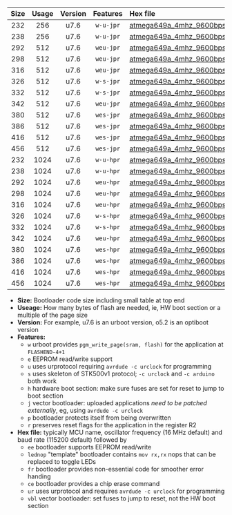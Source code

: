 |Size|Usage|Version|Features|Hex file|
|:-:|:-:|:-:|:-:|:--|
|232|256|u7.6|`w-u-jpr`|[atmega649a_4mhz_9600bps_ur_vbl.hex](https://raw.githubusercontent.com/stefanrueger/urboot/main/atmega649a_4mhz_9600bps_ur_vbl.hex)|
|238|256|u7.6|`w-u-jpr`|[atmega649a_4mhz_9600bps_lednop_ur_vbl.hex](https://raw.githubusercontent.com/stefanrueger/urboot/main/atmega649a_4mhz_9600bps_lednop_ur_vbl.hex)|
|292|512|u7.6|`weu-jpr`|[atmega649a_4mhz_9600bps_ee_ur_vbl.hex](https://raw.githubusercontent.com/stefanrueger/urboot/main/atmega649a_4mhz_9600bps_ee_ur_vbl.hex)|
|298|512|u7.6|`weu-jpr`|[atmega649a_4mhz_9600bps_ee_lednop_ur_vbl.hex](https://raw.githubusercontent.com/stefanrueger/urboot/main/atmega649a_4mhz_9600bps_ee_lednop_ur_vbl.hex)|
|316|512|u7.6|`weu-jpr`|[atmega649a_4mhz_9600bps_ee_lednop_fr_ur_vbl.hex](https://raw.githubusercontent.com/stefanrueger/urboot/main/atmega649a_4mhz_9600bps_ee_lednop_fr_ur_vbl.hex)|
|326|512|u7.6|`w-s-jpr`|[atmega649a_4mhz_9600bps_vbl.hex](https://raw.githubusercontent.com/stefanrueger/urboot/main/atmega649a_4mhz_9600bps_vbl.hex)|
|332|512|u7.6|`w-s-jpr`|[atmega649a_4mhz_9600bps_lednop_vbl.hex](https://raw.githubusercontent.com/stefanrueger/urboot/main/atmega649a_4mhz_9600bps_lednop_vbl.hex)|
|342|512|u7.6|`weu-jpr`|[atmega649a_4mhz_9600bps_ee_lednop_fr_ce_ur_vbl.hex](https://raw.githubusercontent.com/stefanrueger/urboot/main/atmega649a_4mhz_9600bps_ee_lednop_fr_ce_ur_vbl.hex)|
|380|512|u7.6|`wes-jpr`|[atmega649a_4mhz_9600bps_ee_vbl.hex](https://raw.githubusercontent.com/stefanrueger/urboot/main/atmega649a_4mhz_9600bps_ee_vbl.hex)|
|386|512|u7.6|`wes-jpr`|[atmega649a_4mhz_9600bps_ee_lednop_vbl.hex](https://raw.githubusercontent.com/stefanrueger/urboot/main/atmega649a_4mhz_9600bps_ee_lednop_vbl.hex)|
|416|512|u7.6|`wes-jpr`|[atmega649a_4mhz_9600bps_ee_lednop_fr_vbl.hex](https://raw.githubusercontent.com/stefanrueger/urboot/main/atmega649a_4mhz_9600bps_ee_lednop_fr_vbl.hex)|
|456|512|u7.6|`wes-jpr`|[atmega649a_4mhz_9600bps_ee_lednop_fr_ce_vbl.hex](https://raw.githubusercontent.com/stefanrueger/urboot/main/atmega649a_4mhz_9600bps_ee_lednop_fr_ce_vbl.hex)|
|232|1024|u7.6|`w-u-hpr`|[atmega649a_4mhz_9600bps_ur.hex](https://raw.githubusercontent.com/stefanrueger/urboot/main/atmega649a_4mhz_9600bps_ur.hex)|
|238|1024|u7.6|`w-u-hpr`|[atmega649a_4mhz_9600bps_lednop_ur.hex](https://raw.githubusercontent.com/stefanrueger/urboot/main/atmega649a_4mhz_9600bps_lednop_ur.hex)|
|292|1024|u7.6|`weu-hpr`|[atmega649a_4mhz_9600bps_ee_ur.hex](https://raw.githubusercontent.com/stefanrueger/urboot/main/atmega649a_4mhz_9600bps_ee_ur.hex)|
|298|1024|u7.6|`weu-hpr`|[atmega649a_4mhz_9600bps_ee_lednop_ur.hex](https://raw.githubusercontent.com/stefanrueger/urboot/main/atmega649a_4mhz_9600bps_ee_lednop_ur.hex)|
|316|1024|u7.6|`weu-hpr`|[atmega649a_4mhz_9600bps_ee_lednop_fr_ur.hex](https://raw.githubusercontent.com/stefanrueger/urboot/main/atmega649a_4mhz_9600bps_ee_lednop_fr_ur.hex)|
|326|1024|u7.6|`w-s-hpr`|[atmega649a_4mhz_9600bps.hex](https://raw.githubusercontent.com/stefanrueger/urboot/main/atmega649a_4mhz_9600bps.hex)|
|332|1024|u7.6|`w-s-hpr`|[atmega649a_4mhz_9600bps_lednop.hex](https://raw.githubusercontent.com/stefanrueger/urboot/main/atmega649a_4mhz_9600bps_lednop.hex)|
|342|1024|u7.6|`weu-hpr`|[atmega649a_4mhz_9600bps_ee_lednop_fr_ce_ur.hex](https://raw.githubusercontent.com/stefanrueger/urboot/main/atmega649a_4mhz_9600bps_ee_lednop_fr_ce_ur.hex)|
|380|1024|u7.6|`wes-hpr`|[atmega649a_4mhz_9600bps_ee.hex](https://raw.githubusercontent.com/stefanrueger/urboot/main/atmega649a_4mhz_9600bps_ee.hex)|
|386|1024|u7.6|`wes-hpr`|[atmega649a_4mhz_9600bps_ee_lednop.hex](https://raw.githubusercontent.com/stefanrueger/urboot/main/atmega649a_4mhz_9600bps_ee_lednop.hex)|
|416|1024|u7.6|`wes-hpr`|[atmega649a_4mhz_9600bps_ee_lednop_fr.hex](https://raw.githubusercontent.com/stefanrueger/urboot/main/atmega649a_4mhz_9600bps_ee_lednop_fr.hex)|
|456|1024|u7.6|`wes-hpr`|[atmega649a_4mhz_9600bps_ee_lednop_fr_ce.hex](https://raw.githubusercontent.com/stefanrueger/urboot/main/atmega649a_4mhz_9600bps_ee_lednop_fr_ce.hex)|

- **Size:** Bootloader code size including small table at top end
- **Useage:** How many bytes of flash are needed, ie, HW boot section or a multiple of the page size
- **Version:** For example, u7.6 is an urboot version, o5.2 is an optiboot version
- **Features:**
  + `w` urboot provides `pgm_write_page(sram, flash)` for the application at `FLASHEND-4+1`
  + `e` EEPROM read/write support
  + `u` uses urprotocol requiring `avrdude -c urclock` for programming
  + `s` uses skeleton of STK500v1 protocol; `-c urclock` and `-c arduino` both work
  + `h` hardware boot section: make sure fuses are set for reset to jump to boot section
  + `j` vector bootloader: uploaded applications *need to be patched externally*, eg, using `avrdude -c urclock`
  + `p` bootloader protects itself from being overwritten
  + `r` preserves reset flags for the application in the register R2
- **Hex file:** typically MCU name, oscillator frequency (16 MHz default) and baud rate (115200 default) followed by
  + `ee` bootloader supports EEPROM read/write
  + `lednop` "template" bootloader contains `mov rx,rx` nops that can be replaced to toggle LEDs
  + `fr` bootloader provides non-essential code for smoother error handing
  + `ce` bootloader provides a chip erase command
  + `ur` uses urprotocol and requires `avrdude -c urclock` for programming
  + `vbl` vector bootloader: set fuses to jump to reset, not the HW boot section

